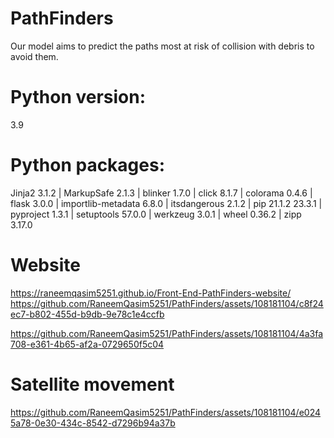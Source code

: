# PathFinders
Our model aims to predict the paths most at risk of collision with debris to avoid them.

# Python version:

3.9

# Python packages:
Jinja2	3.1.2 |
MarkupSafe	2.1.3 |
blinker	1.7.0 |
click	8.1.7 |
colorama	0.4.6	|
flask	3.0.0 |
importlib-metadata	6.8.0	|
itsdangerous	2.1.2	|
pip	21.1.2	23.3.1 |
pyproject	1.3.1 |
setuptools	57.0.0 |
werkzeug	3.0.1 |
wheel	0.36.2	|
zipp	3.17.0	

# Website
https://raneemqasim5251.github.io/Front-End-PathFinders-website/
https://github.com/RaneemQasim5251/PathFinders/assets/108181104/c8f24ec7-b802-455d-b9db-9e78c1e4ccfb


https://github.com/RaneemQasim5251/PathFinders/assets/108181104/4a3fa708-e361-4b65-af2a-0729650f5c04

# Satellite movement

https://github.com/RaneemQasim5251/PathFinders/assets/108181104/e0245a78-0e30-434c-8542-d7296b94a37b


